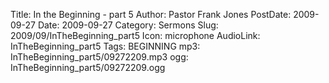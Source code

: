 Title: In the Beginning - part 5
Author: Pastor Frank Jones
PostDate: 2009-09-27
Date: 2009-09-27
Category: Sermons
Slug: 2009/09/InTheBeginning_part5
Icon: microphone
AudioLink: InTheBeginning_part5
Tags: BEGINNING
mp3: InTheBeginning_part5/09272209.mp3
ogg: InTheBeginning_part5/09272209.ogg
